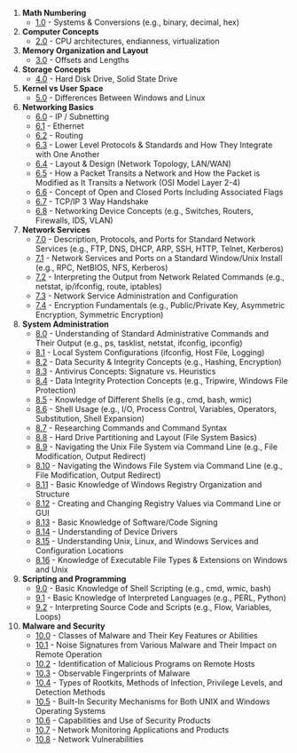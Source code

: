 1. **Math Numbering** 
    - [1.0](1-0.md) - Systems & Conversions (e.g., binary, decimal, hex)
2. **Computer Concepts**
    - [2.0](2-0.md) - CPU architectures, endianness, virtualization
3. **Memory Organization and Layout**
   - [3.0](3-0.md) - Offsets and Lengths
4. **Storage Concepts**
   - [4.0](4-0.md) - Hard Disk Drive, Solid State Drive
5. **Kernel vs User Space**
   - [5.0](5-0.md) - Differences Between Windows and Linux
6. **Networking Basics**
   - [6.0](6-0.md) - IP / Subnetting
   - [6.1](6-1.md) - Ethernet
   - [6.2](6-2.md) - Routing
   - [6.3](6-3.md) - Lower Level Protocols & Standards and How They Integrate with One Another
   - [6.4](6-4.md) - Layout & Design (Network Topology, LAN/WAN)
   - [6.5](6-5.md) - How a Packet Transits a Network and How the Packet is Modified as It Transits a Network (OSI Model Layer 2-4)
   - [6.6](6-6.md) - Concept of Open and Closed Ports Including Associated Flags
   - [6.7](6-7.md) - TCP/IP 3 Way Handshake
   - [6.8](6-8.md) - Networking Device Concepts (e.g., Switches, Routers, Firewalls, IDS, VLAN)
7. **Network Services**
   - [7.0](7-0.md) - Description, Protocols, and Ports for Standard Network Services (e.g., FTP, DNS, DHCP, ARP, SSH, HTTP, Telnet, Kerberos)
   - [7.1](7-1.md) - Network Services and Ports on a Standard Window/Unix Install (e.g., RPC, NetBIOS, NFS, Kerberos)
   - [7.2](7-3.md) - Interpreting the Output from Network Related Commands (e.g., netstat, ip/ifconfig, route, iptables)
   - [7.3](7-3.md) - Network Service Administration and Configuration
   - [7.4](7-4.md) - Encryption Fundamentals (e.g., Public/Private Key, Asymmetric Encryption, Symmetric Encryption)
8. **System Administration**
   - [8.0](8-0.md) - Understanding of Standard Administrative Commands and Their Output (e.g., ps, tasklist, netstat, ifconfig, ipconfig)
   - [8.1](8-1.md) - Local System Configurations (ifconfig, Host File, Logging)
   - [8.2](8-2.md) - Data Security & Integrity Concepts (e.g., Hashing, Encryption)
   - [8.3](8-3.md) - Antivirus Concepts: Signature vs. Heuristics
   - [8.4](8-4.md) - Data Integrity Protection Concepts (e.g., Tripwire, Windows File Protection)
   - [8.5](8-5.md) - Knowledge of Different Shells (e.g., cmd, bash, wmic)
   - [8.6](8-6.md) - Shell Usage (e.g., I/O, Process Control, Variables, Operators, Substitution, Shell Expansion)
   - [8.7](8-7.md) - Researching Commands and Command Syntax
   - [8.8](8-8.md) - Hard Drive Partitioning and Layout (File System Basics)
   - [8.9](8-9.md) - Navigating the Unix File System via Command Line (e.g., File Modification, Output Redirect)
   - [8.10](8-10.md) - Navigating the Windows File System via Command Line (e.g., File Modification, Output Redirect)
   - [8.11](8-11.md) - Basic Knowledge of Windows Registry Organization and Structure
   - [8.12](8-12.md) - Creating and Changing Registry Values via Command Line or GUI
   - [8.13](8-13.md) - Basic Knowledge of Software/Code Signing
   - [8.14](8-14.md) - Understanding of Device Drivers
   - [8.15](8-15.md) - Understanding Unix, Linux, and Windows Services and Configuration Locations
   - [8.16](8-16.md) - Knowledge of Executable File Types & Extensions on Windows and Unix
9. **Scripting and Programming**
   - [9.0](9-0.md) - Basic Knowledge of Shell Scripting (e.g., cmd, wmic, bash)
   - [9.1](9-1.md) - Basic Knowledge of Interpreted Languages (e.g., PERL, Python)
   - [9.2](9-2.md) - Interpreting Source Code and Scripts (e.g., Flow, Variables, Loops)
10. **Malware and Security**
    - [10.0](10-0.md) - Classes of Malware and Their Key Features or Abilities
    - [10.1](10-1.md) - Noise Signatures from Various Malware and Their Impact on Remote Operation
    - [10.2](10-2.md) - Identification of Malicious Programs on Remote Hosts
    - [10.3](10-3.md) - Observable Fingerprints of Malware
    - [10.4](10-4.md) - Types of Rootkits, Methods of Infection, Privilege Levels, and Detection Methods
    - [10.5](10-5.md) - Built-In Security Mechanisms for Both UNIX and Windows Operating Systems
    - [10.6](10-6.md) - Capabilities and Use of Security Products
    - [10.7](10-7.md) - Network Monitoring Applications and Products
    - [10.8](10-8.md) - Network Vulnerabilities

